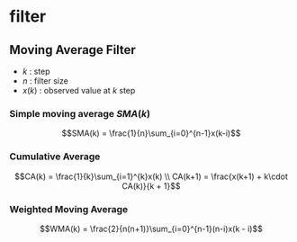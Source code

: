 # filter

## Moving Average Filter
* $k$ : step
* $n$ : filter size
* $x(k)$ : observed value at $k$ step

### Simple moving average $SMA (k)$
```math
SMA(k) = \frac{1}{n}\sum_{i=0}^{n-1}x(k-i)
```

### Cumulative Average
```math
CA(k) = \frac{1}{k}\sum_{i=1}^{k}x(k) \\
CA(k+1) =  \frac{x(k+1) + k\cdot CA(k)}{k + 1}
```

### Weighted Moving Average
```math
WMA(k) = \frac{2}{n(n+1)}\sum_{i=0}^{n-1}(n-i)x(k - i)
```